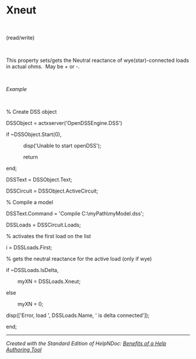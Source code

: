 # Xneut

&nbsp;

(read/write)

&nbsp;

This property sets/gets the Neutral reactance of wye(star)-connected loads in actual ohms.&nbsp; May be + or -.&nbsp;

&nbsp;

*Example*

&nbsp;

% Create DSS object

DSSObject = actxserver('OpenDSSEngine.DSS')

if ~DSSObject.Start(0),

&nbsp; &nbsp; &nbsp; &nbsp; &nbsp; &nbsp; disp('Unable to start openDSS');

&nbsp; &nbsp; &nbsp; &nbsp; &nbsp; &nbsp; return

end;

DSSText = DSSObject.Text;

DSSCircuit = DSSObject.ActiveCircuit;

% Compile a model &nbsp; &nbsp;

DSSText.Command = 'Compile C:\\myPath\\myModel.dss';

DSSLoads = DSSCircuit.Loads;

% activates the first load on the list

i = DSSLoads.First;

% gets the neutral reactance for the active load (only if wye)

if ~DSSLoads.IsDelta,

&nbsp; &nbsp; &nbsp; &nbsp; myXN = DSSLoads.Xneut;

else

&nbsp; &nbsp; &nbsp; &nbsp; myXN = 0;

disp(\['Error, load ', DSSLoads.Name, ' is delta connected'\]);

end;


***
_Created with the Standard Edition of HelpNDoc: [Benefits of a Help Authoring Tool](<https://www.helpauthoringsoftware.com>)_
